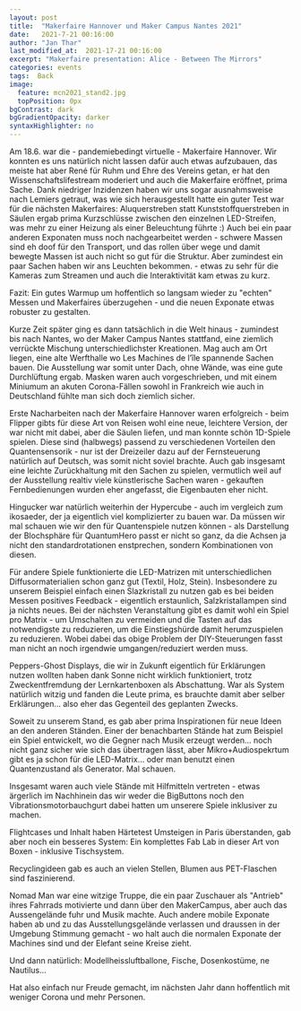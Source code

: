 ```yaml
---
layout: post
title:  "Makerfaire Hannover und Maker Campus Nantes 2021"
date:   2021-7-21 00:16:00
author: "Jan Thar"
last_modified_at:  2021-17-21 00:16:00
excerpt: "Makerfaire presentation: Alice - Between The Mirrors"
categories: events
tags:  Back
image:
  feature: mcn2021_stand2.jpg
  topPosition: 0px
bgContrast: dark
bgGradientOpacity: darker
syntaxHighlighter: no
---
```

Am 18.6. war die - pandemiebedingt virtuelle - Makerfaire Hannover. 
Wir konnten es uns natürlich nicht lassen dafür auch etwas aufzubauen, das meiste hat aber René für Ruhm und Ehre des Vereins getan, er hat den Wissenschaftslifestream moderiert und auch die Makerfaire eröffnet, prima Sache.
Dank niedriger Inzidenzen haben wir uns sogar ausnahmsweise nach Lemiers getraut, was wie sich herausgestellt hatte ein guter Test war für die nächsten Makerfaires:
Aluquerstreben statt Kunststoffquerstreben in Säulen ergab prima Kurzschlüsse zwischen den einzelnen LED-Streifen, was mehr zu einer Heizung als einer Beleuchtung führte :)
Auch bei ein paar anderen Exponaten muss noch nachgearbeitet werden - schwere Massen sind eh doof für den Transport, und das rollen über wege und damit bewegte Massen ist auch nicht so gut für die Struktur.
Aber zumindest ein paar Sachen haben wir ans Leuchten bekommen. - etwas zu sehr für die Kameras zum Streamen und auch die Interaktivität kam etwas zu kurz.

Fazit: Ein gutes Warmup um hoffentlich so langsam wieder zu "echten" Messen und Makerfaires überzugehen - und die neuen Exponate etwas robuster zu gestalten.

<div class="img img--fullContainer img--14xLeading" style="background-image: url({{ site.baseurl_posts_img }}mcn2021_ele.jpg);"></div>

Kurze Zeit später ging es dann tatsächlich in die Welt hinaus - zumindest bis nach Nantes, wo der Maker Campus Nantes stattfand, eine ziemlich verrückte Mischung unterschiedlichster Kreationen.
Mag auch am Ort liegen, eine alte Werfthalle wo Les Machines de l’île spannende Sachen bauen.
Die Ausstellung war somit unter Dach, ohne Wände, was eine gute Durchlüftung ergab. Masken waren auch vorgeschrieben, und mit einem Miniumum an akuten Corona-Fällen sowohl in Frankreich wie auch in Deutschland fühlte man sich doch ziemlich sicher.

<div class="img img--fullContainer img--14xLeading" style="background-image: url({{ site.baseurl_posts_img }}mcn2021-fernbedienung.jpg);"></div>

Erste Nacharbeiten nach der Makerfaire Hannover waren erfolgreich - beim Flipper gibts für diese Art von Reisen wohl eine neue, leichtere Version, der war nicht mit dabei, aber die Säulen liefen, und man konnte schön 1D-Spiele spielen.
Diese sind (halbwegs) passend zu verschiedenen Vorteilen den Quantensensorik - nur ist der Dreizeiler dazu auf der Fernsteuerung natürlich auf Deutsch, was somit nicht soviel brachte.
Auch gab insgesamt eine leichte Zurückhaltung mit den Sachen zu spielen, vermutlich weil auf der Ausstellung realtiv viele künstlerische Sachen waren - gekauften Fernbedienungen wurden eher angefasst, die Eigenbauten eher nicht.

<div class="img img--fullContainer img--14xLeading" style="background-image: url({{ site.baseurl_posts_img }}mcn2021_stand.jpg);"></div>

Hingucker war natürlich weiterhin der Hypercube - auch im vergleich zum ikosaeder, der ja eigentlich viel komplizierter zu bauen war. 
Da müssen wir mal schauen wie wir den für Quantenspiele nutzen können - als Darstellung der Blochsphäre für QuantumHero passt er nicht so ganz, da die Achsen ja nicht den standardrotationen enstprechen, sondern Kombinationen von diesen.

Für andere Spiele funktionierte die LED-Matrizen mit unterschiedlichen Diffusormaterialien schon ganz gut (Textil, Holz, Stein).
Insbesondere zu unserem Beispiel einfach einen Slazkristall zu nutzen gab es bei beiden Messen positives Feedback - eigentlich erstaunlich, Salzkristallampen sind ja nichts neues.
Bei der nächsten Veranstaltung gibt es damit wohl ein Spiel pro Matrix - um Umschalten zu vermeiden und die Tasten auf das notwendigste zu reduzieren, um die Einstiegshürde damit herumzuspielen zu reduzieren.
Wobei dabei das obige Problem der DIY-Steuerungen fasst man nicht an noch irgendwie umgangen/reduziert werden muss.

<div class="img img--fullContainer img--14xLeading" style="background-image: url({{ site.baseurl_posts_img }}mcn2021_pg.jpg);"></div>

Peppers-Ghost Displays, die wir in Zukunft eigentlich für Erklärungen nutzen wollten haben dank Sonne nicht wirklich funktioniert, trotz Zweckentfremdung der Lernkartenboxen als Abschattung.
War als System natürlich witzig und fanden die Leute prima, es brauchte damit aber selber Erklärungen... also eher das Gegenteil des geplanten Zwecks.

Soweit zu unserem Stand, es gab aber prima Inspirationen für neue Ideen an den anderen Ständen.
Einer der benachbarten Stände hat zum Beispiel ein Spiel entwickelt, wo die Gegner nach Musik erzeugt werden... noch nicht ganz sicher wie sich das übertragen lässt, aber Mikro+Audiospekrtum gibt es ja schon für die LED-Matrix... oder man benutzt einen Quantenzustand als Generator. Mal schauen.

<div class="img img--fullContainer img--14xLeading" style="background-image: url({{ site.baseurl_posts_img }}mcn2021_hilf1.jpg);"></div>
<div class="img img--fullContainer img--14xLeading" style="background-image: url({{ site.baseurl_posts_img }}mcn2021_hilf2.jpg);"></div>
<div class="img img--fullContainer img--14xLeading" style="background-image: url({{ site.baseurl_posts_img }}mcn2021_hilf3.jpg);"></div>

Insgesamt waren auch viele Stände mit Hilfmitteln vertreten - etwas ärgerlich im Nachhinein das wir weder die BigButtons noch den Vibrationsmotorbauchgurt dabei hatten um unserere Spiele inklusiver zu machen.

<div class="img img--fullContainer img--14xLeading" style="background-image: url({{ site.baseurl_posts_img }}mcn2021_lab.jpg);"></div>

Flightcases und Inhalt haben Härtetest Umsteigen in Paris überstanden, gab aber noch ein besseres System: Ein komplettes Fab Lab in dieser Art von Boxen - inklusive Tischsystem.

<div class="img img--fullContainer img--14xLeading" style="background-image: url({{ site.baseurl_posts_img }}mcn2021_Flower.jpg);"></div>

Recyclingideen gab es auch an vielen Stellen, Blumen aus PET-Flaschen sind faszinierend.

<div class="img img--fullContainer img--14xLeading" style="background-image: url({{ site.baseurl_posts_img }}mcn2021_rad.jpg);"></div>

Nomad Man war eine witzige Truppe, die ein paar Zuschauer als "Antrieb" ihres Fahrrads motivierte und dann über den MakerCampus, aber auch das Aussengelände fuhr und Musik machte.
Auch andere mobile Exponate haben ab und zu das Ausstellungsgelände verlassen und draussen in der Umgebung Stimmung gemacht - wo halt auch die normalen Exponate der Machines sind und der Elefant seine Kreise zieht.

<div class="img img--fullContainer img--14xLeading" style="background-image: url({{ site.baseurl_posts_img }}mcn2021_ballon.jpg);"></div>
<div class="img img--fullContainer img--14xLeading" style="background-image: url({{ site.baseurl_posts_img }}mcn2021_box.jpg);"></div>

Und dann natürlich: Modellheissluftballone, Fische, Dosenkostüme, ne Nautilus... 

Hat also einfach nur Freude gemacht, im nächsten Jahr dann hoffentlich mit weniger Corona und mehr Personen.

